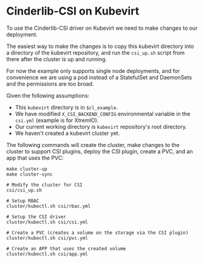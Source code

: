 # Cinderlib-CSI on Kubevirt

To use the Cinderlib-CSI driver on Kubevirt we need to make changes to our deployment.

The easiest way to make the changes is to copy this kubevirt directory into a directory of the kubevirt repository, and run the `csi_up.sh` script from there after the cluster is up and running.

For now the example only supports single node deployments, and for convenience we are using a pod instead of a StatefulSet and DaemonSets and the permissions are too broad.

Given the following assumptions:

- This `kubevirt` directory is in `$cl_example`.
- We have modified `X_CSI_BACKEND_CONFIG` environmental variable in the `csi.yml` (example is for XtremIO).
- Our current working directory is `kubevirt` repository's root directory.
- We haven't created a kubevirt cluster yet.

The following commands will create the cluster, make changes to the cluster to support CSI plugins, deploy the CSI plugin, create a PVC, and an app that uses the PVC:


```
make cluster-up
make cluster-sync

# Modify the cluster for CSI
csi/csi_up.sh

# Setup RBAC
cluster/kubectl.sh csi/rbac.yml

# Setup the CSI driver
cluster/kubectl.sh csi/csi.yml

# Create a PVC (creates a volume on the storage via the CSI plugin)
cluster/kubectl.sh csi/pvc.yml

# Create an APP that uses the created volume
cluster/kubectl.sh csi/app.yml
```
